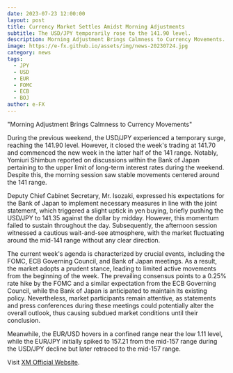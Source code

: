 ```yaml
---
date: 2023-07-23 12:00:00
layout: post
title: Currency Market Settles Amidst Morning Adjustments
subtitle: The USD/JPY temporarily rose to the 141.90 level.
description: Morning Adjustment Brings Calmness to Currency Movements.
image: https://e-fx.github.io/assets/img/news-20230724.jpg
category: news
tags:
  - JPY
  - USD
  - EUR
  - FOMC
  - ECB
  - BOJ
author: e-FX
---
```


"Morning Adjustment Brings Calmness to Currency Movements"

During the previous weekend, the USD/JPY experienced a temporary surge, reaching the 141.90 level. However, it closed the week's trading at 141.70 and commenced the new week in the latter half of the 141 range. Notably, Yomiuri Shimbun reported on discussions within the Bank of Japan pertaining to the upper limit of long-term interest rates during the weekend. Despite this, the morning session saw stable movements centered around the 141 range. 

Deputy Chief Cabinet Secretary, Mr. Isozaki, expressed his expectations for the Bank of Japan to implement necessary measures in line with the joint statement, which triggered a slight uptick in yen buying, briefly pushing the USD/JPY to 141.35 against the dollar by midday. However, this momentum failed to sustain throughout the day. Subsequently, the afternoon session witnessed a cautious wait-and-see atmosphere, with the market fluctuating around the mid-141 range without any clear direction.

The current week's agenda is characterized by crucial events, including the FOMC, ECB Governing Council, and Bank of Japan meetings. As a result, the market adopts a prudent stance, leading to limited active movements from the beginning of the week. The prevailing consensus points to a 0.25% rate hike by the FOMC and a similar expectation from the ECB Governing Council, while the Bank of Japan is anticipated to maintain its existing policy. Nevertheless, market participants remain attentive, as statements and press conferences during these meetings could potentially alter the overall outlook, thus causing subdued market conditions until their conclusion.

Meanwhile, the EUR/USD hovers in a confined range near the low 1.11 level, while the EUR/JPY initially spiked to 157.21 from the mid-157 range during the USD/JPY decline but later retraced to the mid-157 range.

Visit [XM Official Website](https://clicks.pipaffiliates.com/c?c=550036&l=en&p=0).